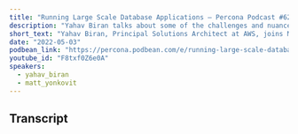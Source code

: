 ```yaml
---
title: "Running Large Scale Database Applications – Percona Podcast #62 /w Yahav Biran"
description: "Yahav Biran talks about some of the challenges and nuances of running large-scale applications in the gaming industry"
short_text: "Yahav Biran, Principal Solutions Architect at AWS, joins Matt Yonkovit, the Head of Open Source Strategy (HOSS) at Percona, to talk about some of the challenges and nuances of running large-scale applications in the gaming industry.  Yahav has a deep background not only in gaming but in technology.  Join the HOSS and Yahav as they discuss technology, open-source, and more."
date: "2022-05-03"
podbean_link: "https://percona.podbean.com/e/running-large-scale-database-applications-%e2%80%93-percona-podcast-62-w-yahav-biran/"
youtube_id: "F8txf0Z6e0A"
speakers:
  - yahav_biran
  - matt_yonkovit
---
```


## Transcript


